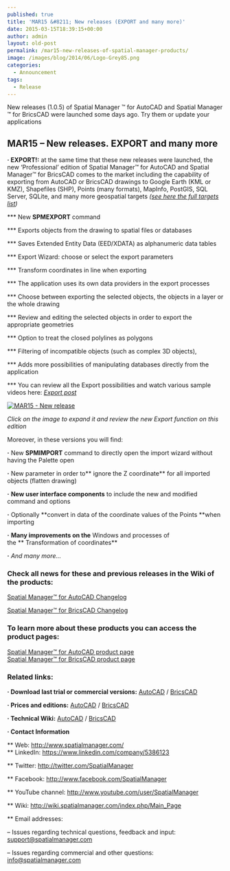 ```yaml
---
published: true
title: 'MAR15 &#8211; New releases (EXPORT and many more)'
date: 2015-03-15T18:39:15+00:00
author: admin
layout: old-post
permalink: /mar15-new-releases-of-spatial-manager-products/
image: /images/blog/2014/06/Logo-Grey85.png
categories:
  - Announcement
tags:
  - Release
---
```

New releases (1.0.5) of Spatial Manager ™ for AutoCAD and Spatial Manager ™ for BricsCAD were launched some days ago. Try them or update your applications<!--more-->

## MAR15 &#8211; New releases. EXPORT and many more

**· EXPORT!:** at the same time that these new releases were launched, the new &#8216;Professional&#8217; edition of Spatial Manager™ for AutoCAD and Spatial Manager™ for BricsCAD comes to the market including the capability of exporting from AutoCAD or BricsCAD drawings to Google Earth (KML or KMZ), Shapefiles (SHP), Points (many formats), MapInfo, PostGIS, SQL Server, SQLite, and many more geospatial targets _(<a title="Spatial Manager Data Providers" href="http://wiki.spatialmanager.com/index.php/Spatial_Manager%E2%84%A2_for_AutoCAD_-_FAQs:_Providers" target="_blank" rel="nofollow"><span>see here the full targets list</span></a>)_
  
\*** New **SPMEXPORT** command
  
\*** Exports objects from the drawing to spatial files or databases
  
\*** Saves Extended Entity Data (EED/XDATA) as alphanumeric data tables
  
\*** Export Wizard: choose or select the export parameters
  
\*** Transform coordinates in line when exporting
  
\*** The application uses its own data providers in the export processes
  
\*** Choose between exporting the selected objects, the objects in a layer or the whole drawing
  
\*** Review and editing the selected objects in order to export the appropriate geometries
  
\*** Option to treat the closed polylines as polygons
  
\*** Filtering of incompatible objects (such as complex 3D objects),
  
\*** Adds more possibilities of manipulating databases directly from the application
  
\*** You can review all the Export possibilities and watch various sample videos here: <a title="Export blog post" href="http://wp.me/p43jav-Ad" target="_blank" rel="nofollow"><em>Export post</em></a>

<a href="/images/blog/2015/03/MAR15-New-release.png" target="_blank" rel="nofollow"><img src="/images/blog/2015/03/MAR15-New-release.png" alt="MAR15 - New release" width="625" height="782" srcset="/images/blog/2015/03/MAR15-New-release.png 701w, /images/blog/2015/03/MAR15-New-release-239x300.png 239w, /images/blog/2015/03/MAR15-New-release-624x780.png 624w" sizes="(max-width: 625px) 100vw, 625px" /></a>

_<span><span><em>Click on the image to expand it and review the new Export function on this edition</em><br /> </span></span>_

<span>Moreover, in</span> <span>these versions</span> you will find:

**·** New **SPMIMPORT** command to directly open the import wizard without having the Palette open
  
**·** New parameter in order to** ignore the Z coordinate** for all imported objects (flatten drawing)
  
**·** **New user interface components** to include the new and modified command and options
  
**·** Optionally **convert in data of the coordinate values of the Points **when importing
  
**·** **Many <span>improvements</span> on the** Windows and processes of the ** Transformation of coordinates**
  
<span><span><strong>·</strong> <em>And many more&#8230;</em></span></span>_<span><span><br /> </span></span>_

### Check all news for these and previous releases in the Wiki of the products:

<a title="Spatial Manager™ for AutoCAD Wiki Changelog" href="http://wiki.spatialmanager.com/index.php/Spatial_Manager%E2%84%A2_for_AutoCAD_Changelog" target="_blank" rel="nofollow"><span>Spatial Manager™ for AutoCAD Changelog</span></a>
  
<a title="Spatial Manager™ for BricsCAD Wiki Changelog" href="http://wiki.spatialmanager.com/index.php/Spatial_Manager%E2%84%A2_for_BricsCAD_Changelog" target="_blank" rel="nofollow"><span>Spatial Manager™ for BricsCAD Changelog</span></a>

### To learn more about these products you can access the product pages:

<p>
  <a title="Spatial Manager™ - Spatial Manager™ for AutoCAD" href="http://www.spatialmanager.com/spm-forautocad/" target="_blank" rel="nofollow"><span>Spatial Manager™ for AutoCAD product page</span></a><br /> <a title="Spatial Manager™ - Spatial Manager™ for BricsCAD" href="http://www.spatialmanager.com/spm-forbricscad/" target="_blank" rel="nofollow"><span>Spatial Manager™ for BricsCAD product page</span></a>
</p>

### Related links:

**· Download last trial or commercial versions:** <a title="Spatial Manager for AutoCAD Download" href="http://www.spatialmanager.com/download/spatial-manager-autocad/" target="_blank" rel="nofollow">AutoCAD</a> / <a title="Spatial Manager for BricsCAD Download" href="http://www.spatialmanager.com/download/spatial-manager-bricscad/" target="_blank" rel="nofollow">BricsCAD</a>
  
**· Prices and editions:** <a title="Spatial Manager for AutoCAD prices page" href="http://www.spatialmanager.com/spm-forautocad-prices/" target="_blank" rel="nofollow">AutoCAD</a> / <a title="Spatial Manager for BricsCAD prices page" href="http://www.spatialmanager.com/spm-forbricscad-prices/" target="_blank" rel="nofollow">BricsCAD</a>
  
**· Technical Wiki:** <a title="Spatial Manager for AutoCAD Wiki Introduction" href="http://wiki.spatialmanager.com/index.php/Spatial_Manager%E2%84%A2_for_AutoCAD" target="_blank" rel="nofollow">AutoCAD</a> / <a title="Spatial Manager for BricsCAD Wiki Introduction" href="http://wiki.spatialmanager.com/index.php/Spatial_Manager%E2%84%A2_for_BricsCAD" target="_blank" rel="nofollow">BricsCAD</a>
  
**· Contact Information**
  
** Web: <a title="Spatial Manager Web" href="http://www.spatialmanager.com/" target="_blank" rel="nofollow">http://www.spatialmanager.com/<br /> </a>** LinkedIn: <a title="Spatial Manager on LinkedIn" href="https://www.linkedin.com/company/5386123" target="_blank" rel="nofollow">https://www.linkedin.com/company/5386123</a>
  
** Twitter: <a title="Spatial Manager on Twitter" href="http://twitter.com/SpatialManager" target="_blank" rel="nofollow">http://twitter.com/SpatialManager</a>
  
** Facebook: <a title="Spatial Manager on Facebook" href="http://www.facebook.com/SpatialManager" target="_blank" rel="nofollow">http://www.facebook.com/SpatialManager</a>
  
** YouTube channel: <a title="Spatial Manager YouTube channel" href="http://www.youtube.com/user/SpatialManager" target="_blank" rel="nofollow">http://www.youtube.com/user/SpatialManager</a>
  
** Wiki: <a title="Spatial Manager Wiki" href="http://wiki.spatialmanager.com/index.php/Main_Page" target="_blank" rel="nofollow">http://wiki.spatialmanager.com/index.php/Main_Page</a>
  
** Email addresses:
  
&#8211; Issues regarding technical questions, feedback and input: <a title="Spatial Manager Support" href="mailto:support@spatialmanager.com" target="_blank" rel="nofollow">support@spatialmanager.com</a>
  
&#8211; Issues regarding commercial and other questions: <a title="Spatial Manager Info" href="mailto:info@spatialmanager.com" target="_blank" rel="nofollow">info@spatialmanager.com</a>